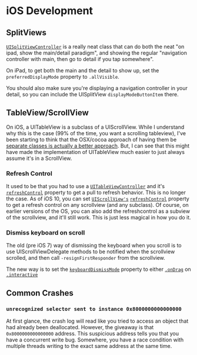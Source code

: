 # iOS Development

## SplitViews

[`UISplitViewController`](https://developer.apple.com/documentation/uikit/uisplitviewcontroller) is a really neat class that can do both the neat "on ipad, show the main/detail paradigm", and showing the regular "navigation controller with main, then go to detail if you tap somewhere".

On iPad, to get both the main and the detail to show up, set the `preferredDisplayMode` property to `.allVisible`.

You should also make sure you're displaying a navigation controller in your detail, so you can include the UISplitView `displayModeButtonItem` there.

## TableView/ScrollView

On iOS, a UITableView is a subclass of a UIScrollView. While I understand why this is the case (99% of the time, you want a scrolling tableview), I've been starting to think that the OSX/cocoa approach of having them be [separate classes is actually a better approach](https://blog.rachelbrindle.com/2015/08/08/osx-programming-programmatic-scrolling-tableview/#scrolling). But, I can see that this might have made the implementation of UITableView much easier to just always assume it's in a ScrollView.

### Refresh Control

It used to be that you had to use a [`UITableViewController`](https://developer.apple.com/documentation/uikit/uitableviewcontroller) and it's [`refreshControl`](https://developer.apple.com/documentation/uikit/uitableviewcontroller/1614752-refreshcontrol) property to get a pull to refresh behavior. This is no longer the case. As of iOS 10, you can set [`UIScrollView's`](https://developer.apple.com/documentation/uikit/uiscrollview) [`refreshControl`](https://developer.apple.com/documentation/uikit/uiscrollview/2127691-refreshcontrol) property to get a refresh control on any scrollview (and any subclass). Of course, on earlier versions of the OS, you can also add the refreshcontrol as a subview of the scrollview, and it'll still work. This is just less magical in how you do it.

### Dismiss keyboard on scroll

The old (pre iOS 7) way of dismissing the keyboard when you scroll is to use UIScrollViewDelegate methods to be notified when the scrollview scrolled, and then call `-resignFirstResponder` from the scrollview.

The new way is to set the [`keyboardDismissMode`](https://developer.apple.com/documentation/uikit/uiscrollview/1619437-keyboarddismissmode) property to either [`.onDrag`](https://developer.apple.com/documentation/uikit/uiscrollview/keyboarddismissmode/ondrag) on [`.interactive`](https://developer.apple.com/documentation/uikit/uiscrollview/keyboarddismissmode/interactive)

## Common Crashes

### `unrecognized selector sent to instance 0x8000000000000000`

At first glance, the crash log will read like you tried to access an object that had already been deallocated. However, the giveaway is that `0x8000000000000000` address. This suspicious address tells you that you have a concurrent write bug. Somewhere, you have a race condition with multiple threads writing to the exact same address at the same time.
